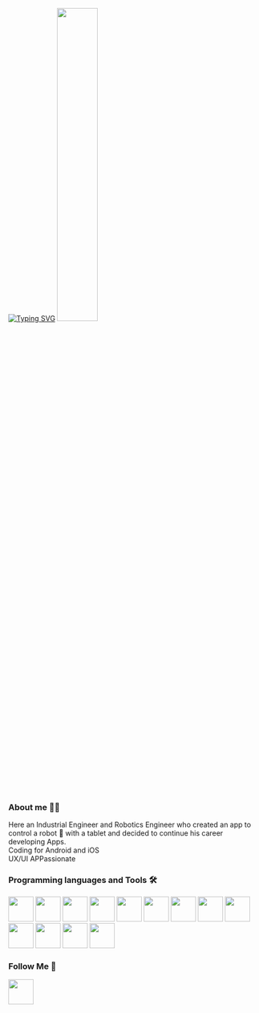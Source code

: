 <p align="left">
<a href="https://git.io/typing-svg"><img src="https://readme-typing-svg.demolab.com?font=Fira+Code&pause=50&color=57383D&multiline=true&repeat=true&random=false&width=435&height=100&lines=Hello+I'm+Jose+Artacho.;+I'm+a+Native+Mobile+App+Developer." alt="Typing SVG" /></a>

<img src="https://raw.githubusercontent.com/jose-artacho/jose-artacho/main/Assets/build_app.gif" width="40%">
</p>

### About me 👨‍💻
Here an Industrial Engineer and Robotics Engineer who created an app to control a robot 🤖 with a tablet and decided to continue his career developing Apps.<br/>
Coding for Android and iOS<br/>
UX/UI APPassionate<br/>

### Programming languages and Tools 🛠️
<p align="left">
<img src="https://cdn.jsdelivr.net/gh/devicons/devicon@latest/icons/android/android-original.svg" width="50px">
<img src="https://cdn.jsdelivr.net/gh/devicons/devicon@latest/icons/androidstudio/androidstudio-original.svg" width="50px">
<img src="https://cdn.jsdelivr.net/gh/devicons/devicon@latest/icons/kotlin/kotlin-original.svg" width="50px">
<img src="https://cdn.jsdelivr.net/gh/devicons/devicon@latest/icons/jetpackcompose/jetpackcompose-original.svg" width="50px">       
<img src="https://cdn.jsdelivr.net/gh/devicons/devicon@latest/icons/java/java-original-wordmark.svg" width="50px">
<img src="https://cdn.jsdelivr.net/gh/devicons/devicon@latest/icons/gradle/gradle-original.svg" width="50px">

<img src="https://cdn.jsdelivr.net/gh/devicons/devicon@latest/icons/apple/apple-original.svg" width="50px">
<img src="https://cdn.jsdelivr.net/gh/devicons/devicon@latest/icons/xcode/xcode-original.svg" width="50px">      
<img src="https://cdn.jsdelivr.net/gh/devicons/devicon@latest/icons/swift/swift-original.svg" width="50px">
<img src="https://cdn.jsdelivr.net/gh/devicons/devicon@latest/icons/objectivec/objectivec-plain.svg" width="50px">

<img src="https://cdn.jsdelivr.net/gh/devicons/devicon@latest/icons/git/git-original.svg" width="50px">
<img src="https://cdn.jsdelivr.net/gh/devicons/devicon@latest/icons/firebase/firebase-original.svg" width="50px">
<img src="https://cdn.jsdelivr.net/gh/devicons/devicon@latest/icons/jira/jira-original-wordmark.svg" width="50px">
</p>

### Follow Me 📱
<a href = 'https://www.linkedin.com/in/josegonzalezartacho'> <img src="https://cdn.jsdelivr.net/gh/devicons/devicon@latest/icons/linkedin/linkedin-original.svg" width="50px"></a> 

